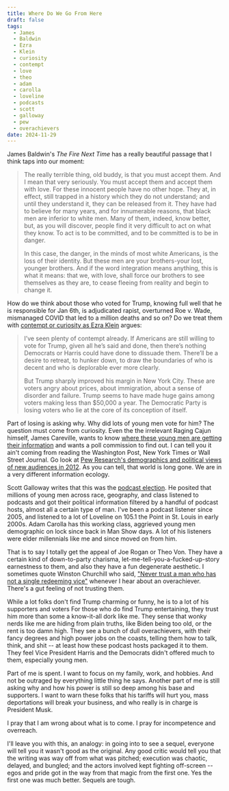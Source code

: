 ```yaml
---
title: Where Do We Go From Here
draft: false
tags:
  - James
  - Baldwin
  - Ezra
  - Klein
  - curiosity
  - contempt
  - love
  - theo
  - adam
  - carolla
  - loveline
  - podcasts
  - scott
  - galloway
  - pew
  - overachievers
date: 2024-11-29
---
```

James Baldwin's *The Fire Next Time* has a really beautiful passage that I think taps into our moment:

> The really terrible thing, old buddy, is that you must accept them. And I mean that very seriously. You must accept them and accept them with love. For these innocent people have no other hope. They at, in effect, still trapped in a history which they do not understand; and until they understand it, they can be released from it. They have had to believe for many years, and for innumerable reasons, that black men are inferior to white men. Many of them, indeed, know better, but, as you will discover, people find it very difficult to act on what they know. To act is to be committed, and to be committed is to be in danger.
>
> In this case, the danger, in the minds of most white Americans, is the loss of their identity. But these men are your brothers-your lost, younger brothers. And if the word integration means anything, this is what it means: that we, with love, shall force our brothers to see themselves as they are, to cease fleeing from reality and begin to change it.

How do we think about those who voted for Trump, knowing full well that he is responsible for Jan 6th, is adjudicated rapist, overturned Roe v. Wade, mismanaged COVID that led to a million deaths and so on? Do we treat them with [contempt or curiosity as Ezra Klein](https://www.nytimes.com/2024/11/07/opinion/ezra-klein-podcast-election.html) argues: 

>I’ve seen plenty of contempt already. If Americans are still willing to vote for Trump, given all he’s said and done, then there’s nothing Democrats or Harris could have done to dissuade them. There’ll be a desire to retreat, to hunker down, to draw the boundaries of who is decent and who is deplorable ever more clearly.
>
>But Trump sharply improved his margin in New York City. These are voters angry about prices, about immigration, about a sense of disorder and failure. Trump seems to have made huge gains among voters making less than $50,000 a year. The Democratic Party is losing voters who lie at the core of its conception of itself.

Part of losing is asking why. Why did lots of young men vote for him? The question must come from curiosity. Even the the irrelevant Raging Cajun himself, James Careville, wants to know [where these young men are getting their information](https://newrepublic.com/article/188819/trump-win-james-carville-discovered-unsettling-answer) and wants a poll commission to find out. I can tell you it ain't coming from reading the Washington Post, New York Times or Wall Street Journal. Go look at [Pew Research's demographics and political views of new audiences in 2012](https://www.pewresearch.org/politics/2012/09/27/section-4-demographics-and-political-views-of-news-audiences/). As you can tell, that world is long gone. We are in a very different information ecology.

Scott Galloway writes that this was the [podcast election](https://www.profgalloway.com/the-podcast-election/). He posited that millions of young men across race, geography, and class listened to podcasts and got their political information filtered by a handful of podcast hosts, almost all a certain type of man. I've been a podcast listener since 2005, and listened to a lot of Loveline on 105.1 the Point in St. Louis in early 2000s. Adam Carolla has this working class, aggrieved young men demographic on lock since back in Man Show days. A lot of his listeners were elder millennials like me and since moved on from him. 

That is to say I totally get the appeal of Joe Rogan or Theo Von. They have a certain kind of down-to-party charisma, let-me-tell-you-a-fucked-up-story earnestness to them, and also they have a fun degenerate aesthetic. I sometimes quote Winston Churchill who said, ["Never trust a man who has not a single redeeming vice"](https://www.goodreads.com/quotes/8630765-never-trust-a-man-who-has-not-a-single-redeeming) whenever I hear about an overachiever. There's a gut feeling of not trusting them. 

While a lot folks don't find Trump charming or funny, he is to a lot of his supporters and voters For those who do find Trump entertaining, they trust him more than some a know-it-all dork like me. They sense that wonky nerds like me are hiding from plain truths, like Biden being too old, or the rent is too damn high. They see a bunch of dull overachievers, with their fancy degrees and high power jobs on the coasts, telling them how to talk, think, and shit -- at least how these podcast hosts packaged it to them. They feel Vice President Harris and the Democrats didn't offered much to them, especially young men.

Part of me is spent. I want to focus on my family, work, and hobbies. And not be outraged by everything little thing he says. Another part of me is still asking why and how his power is still so deep among his base and supporters. I want to warn these folks that his tariffs will hurt you, mass deportations will break your business, and who really is in charge is President Musk.

I pray that I am wrong about what is to come. I pray for incompetence and overreach. 

I'll leave you with this, an analogy: in going into to see a sequel, everyone will tell you it wasn't good as the original. Any good critic would tell you that the writing was way off from what was pitched; execution was chaotic, delayed, and bungled; and the actors involved kept fighting off-screen -- egos and pride got in the way from that magic from the first one. Yes the first one was much better. Sequels are tough.






